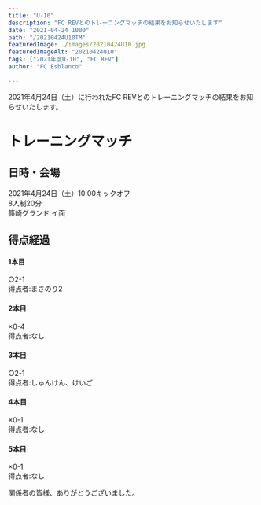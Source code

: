 ```yaml
---
title: "U-10"
description: "FC REVとのトレーニングマッチの結果をお知らせいたします"
date: "2021-04-24 1000"
path: "/20210424U10TM"
featuredImage: ./images/20210424U10.jpg
featuredImageAlt: "20210424U10"
tags: ["2021年度U-10", "FC REV"]
author: "FC Esblanco"

---
```


2021年4月24日（土）に行われたFC REVとのトレーニングマッチの結果をお知らせいたします。

# トレーニングマッチ

## 日時・会場

2021年4月24日（土）10:00キックオフ  
8人制20分  
篠崎グランド イ面

## 得点経過

#### 1本目
○2-1  
得点者:まさのり2

#### 2本目
×0-4  
得点者:なし

#### 3本目
○2-1  
得点者:しゅんけん、けいご

#### 4本目
×0-1    
得点者:なし

#### 5本目
×0-1  
得点者:なし



関係者の皆様、ありがとうございました。
